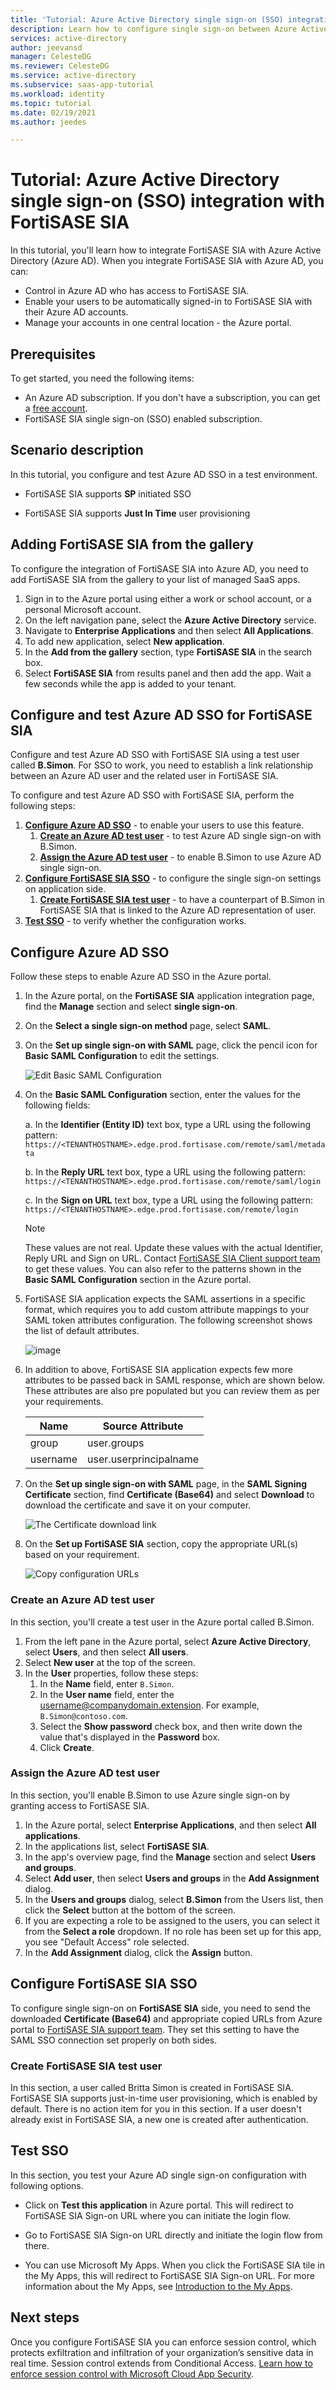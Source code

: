 ```yaml
---
title: 'Tutorial: Azure Active Directory single sign-on (SSO) integration with FortiSASE SIA | Microsoft Docs'
description: Learn how to configure single sign-on between Azure Active Directory and FortiSASE SIA.
services: active-directory
author: jeevansd
manager: CelesteDG
ms.reviewer: CelesteDG
ms.service: active-directory
ms.subservice: saas-app-tutorial
ms.workload: identity
ms.topic: tutorial
ms.date: 02/19/2021
ms.author: jeedes

---
```


# Tutorial: Azure Active Directory single sign-on (SSO) integration with FortiSASE SIA

In this tutorial, you'll learn how to integrate FortiSASE SIA with Azure Active Directory (Azure AD). When you integrate FortiSASE SIA with Azure AD, you can:

* Control in Azure AD who has access to FortiSASE SIA.
* Enable your users to be automatically signed-in to FortiSASE SIA with their Azure AD accounts.
* Manage your accounts in one central location - the Azure portal.

## Prerequisites

To get started, you need the following items:

* An Azure AD subscription. If you don't have a subscription, you can get a [free account](https://azure.microsoft.com/free/).
* FortiSASE SIA single sign-on (SSO) enabled subscription.

## Scenario description

In this tutorial, you configure and test Azure AD SSO in a test environment.

* FortiSASE SIA supports **SP** initiated SSO

* FortiSASE SIA supports **Just In Time** user provisioning


## Adding FortiSASE SIA from the gallery

To configure the integration of FortiSASE SIA into Azure AD, you need to add FortiSASE SIA from the gallery to your list of managed SaaS apps.

1. Sign in to the Azure portal using either a work or school account, or a personal Microsoft account.
1. On the left navigation pane, select the **Azure Active Directory** service.
1. Navigate to **Enterprise Applications** and then select **All Applications**.
1. To add new application, select **New application**.
1. In the **Add from the gallery** section, type **FortiSASE SIA** in the search box.
1. Select **FortiSASE SIA** from results panel and then add the app. Wait a few seconds while the app is added to your tenant.


## Configure and test Azure AD SSO for FortiSASE SIA

Configure and test Azure AD SSO with FortiSASE SIA using a test user called **B.Simon**. For SSO to work, you need to establish a link relationship between an Azure AD user and the related user in FortiSASE SIA.

To configure and test Azure AD SSO with FortiSASE SIA, perform the following steps:

1. **[Configure Azure AD SSO](#configure-azure-ad-sso)** - to enable your users to use this feature.
    1. **[Create an Azure AD test user](#create-an-azure-ad-test-user)** - to test Azure AD single sign-on with B.Simon.
    1. **[Assign the Azure AD test user](#assign-the-azure-ad-test-user)** - to enable B.Simon to use Azure AD single sign-on.
1. **[Configure FortiSASE SIA SSO](#configure-fortisase-sia-sso)** - to configure the single sign-on settings on application side.
    1. **[Create FortiSASE SIA test user](#create-fortisase-sia-test-user)** - to have a counterpart of B.Simon in FortiSASE SIA that is linked to the Azure AD representation of user.
1. **[Test SSO](#test-sso)** - to verify whether the configuration works.

## Configure Azure AD SSO

Follow these steps to enable Azure AD SSO in the Azure portal.

1. In the Azure portal, on the **FortiSASE SIA** application integration page, find the **Manage** section and select **single sign-on**.
1. On the **Select a single sign-on method** page, select **SAML**.
1. On the **Set up single sign-on with SAML** page, click the pencil icon for **Basic SAML Configuration** to edit the settings.

   ![Edit Basic SAML Configuration](common/edit-urls.png)

1. On the **Basic SAML Configuration** section, enter the values for the following fields:

	a. In the **Identifier (Entity ID)** text box, type a URL using the following pattern:
    `https://<TENANTHOSTNAME>.edge.prod.fortisase.com/remote/saml/metadata`

	b. In the **Reply URL** text box, type a URL using the following pattern:
    `https://<TENANTHOSTNAME>.edge.prod.fortisase.com/remote/saml/login`
	
	c. In the **Sign on URL** text box, type a URL using the following pattern:
    `https://<TENANTHOSTNAME>.edge.prod.fortisase.com/remote/login`

	> [!NOTE]
	> These values are not real. Update these values with the actual Identifier, Reply URL and Sign on URL. Contact [FortiSASE SIA Client support team](mailto:fgc@fortinet.com) to get these values. You can also refer to the patterns shown in the **Basic SAML Configuration** section in the Azure portal.

1. FortiSASE SIA application expects the SAML assertions in a specific format, which requires you to add custom attribute mappings to your SAML token attributes configuration. The following screenshot shows the list of default attributes.

	![image](common/default-attributes.png)

1. In addition to above, FortiSASE SIA application expects few more attributes to be passed back in SAML response, which are shown below. These attributes are also pre populated but you can review them as per your requirements.
	
	| Name |  Source Attribute|
	| --------------- | --------- |
	| group | user.groups |
	| username | user.userprincipalname |

1. On the **Set up single sign-on with SAML** page, in the **SAML Signing Certificate** section,  find **Certificate (Base64)** and select **Download** to download the certificate and save it on your computer.

	![The Certificate download link](common/certificatebase64.png)

1. On the **Set up FortiSASE SIA** section, copy the appropriate URL(s) based on your requirement.

	![Copy configuration URLs](common/copy-configuration-urls.png)
### Create an Azure AD test user

In this section, you'll create a test user in the Azure portal called B.Simon.

1. From the left pane in the Azure portal, select **Azure Active Directory**, select **Users**, and then select **All users**.
1. Select **New user** at the top of the screen.
1. In the **User** properties, follow these steps:
   1. In the **Name** field, enter `B.Simon`.  
   1. In the **User name** field, enter the username@companydomain.extension. For example, `B.Simon@contoso.com`.
   1. Select the **Show password** check box, and then write down the value that's displayed in the **Password** box.
   1. Click **Create**.

### Assign the Azure AD test user

In this section, you'll enable B.Simon to use Azure single sign-on by granting access to FortiSASE SIA.

1. In the Azure portal, select **Enterprise Applications**, and then select **All applications**.
1. In the applications list, select **FortiSASE SIA**.
1. In the app's overview page, find the **Manage** section and select **Users and groups**.
1. Select **Add user**, then select **Users and groups** in the **Add Assignment** dialog.
1. In the **Users and groups** dialog, select **B.Simon** from the Users list, then click the **Select** button at the bottom of the screen.
1. If you are expecting a role to be assigned to the users, you can select it from the **Select a role** dropdown. If no role has been set up for this app, you see "Default Access" role selected.
1. In the **Add Assignment** dialog, click the **Assign** button.

## Configure FortiSASE SIA SSO

To configure single sign-on on **FortiSASE SIA** side, you need to send the downloaded **Certificate (Base64)** and appropriate copied URLs from Azure portal to [FortiSASE SIA support team](mailto:fgc@fortinet.com). They set this setting to have the SAML SSO connection set properly on both sides.

### Create FortiSASE SIA test user

In this section, a user called Britta Simon is created in FortiSASE SIA. FortiSASE SIA supports just-in-time user provisioning, which is enabled by default. There is no action item for you in this section. If a user doesn't already exist in FortiSASE SIA, a new one is created after authentication.

## Test SSO 

In this section, you test your Azure AD single sign-on configuration with following options. 

* Click on **Test this application** in Azure portal. This will redirect to FortiSASE SIA Sign-on URL where you can initiate the login flow. 

* Go to FortiSASE SIA Sign-on URL directly and initiate the login flow from there.

* You can use Microsoft My Apps. When you click the FortiSASE SIA tile in the My Apps, this will redirect to FortiSASE SIA Sign-on URL. For more information about the My Apps, see [Introduction to the My Apps](https://docs.microsoft.com/azure/active-directory/active-directory-saas-access-panel-introduction).

## Next steps

Once you configure FortiSASE SIA you can enforce session control, which protects exfiltration and infiltration of your organization’s sensitive data in real time. Session control extends from Conditional Access. [Learn how to enforce session control with Microsoft Cloud App Security](https://docs.microsoft.com/cloud-app-security/proxy-deployment-any-app).


